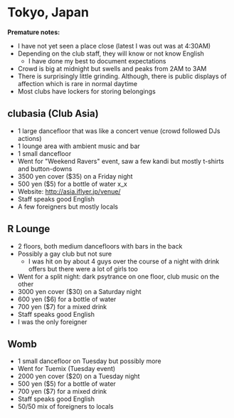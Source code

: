 # Tokyo, Japan
**Premature notes:**

- I have not yet seen a place close (latest I was out was at 4:30AM)
- Depending on the club staff, they will know or not know English
    - I have done my best to document expectations
- Crowd is big at midnight but swells and peaks from 2AM to 3AM
- There is surprisingly little grinding. Although, there is public displays of affection which is rare in normal daytime
- Most clubs have lockers for storing belongings

## clubasia (Club Asia)
- 1 large dancefloor that was like a concert venue (crowd followed DJs actions)
- 1 lounge area with ambient music and bar
- 1 small dancefloor
- Went for "Weekend Ravers" event, saw a few kandi but mostly t-shirts and button-downs
- 3500 yen cover ($35) on a Friday night
- 500 yen ($5) for a bottle of water x_x
- Website: http://asia.iflyer.jp/venue/
- Staff speaks good English
- A few foreigners but mostly locals

## R Lounge
- 2 floors, both medium dancefloors with bars in the back
- Possibly a gay club but not sure
  - I was hit on by about 4 guys over the course of a night with drink offers but there were a lot of girls too
- Went for a split night: dark psytrance on one floor, club music on the other
- 3000 yen cover ($30) on a Saturday night
- 600 yen ($6) for a bottle of water
- 700 yen ($7) for a mixed drink
- Staff speaks good English
- I was the only foreigner

## Womb
- 1 small dancefloor on Tuesday but possibly more
- Went for Tuemix (Tuesday event)
- 2000 yen cover ($20) on a Tuesday night
- 500 yen ($5) for a bottle of water
- 700 yen ($7) for a mixed drink
- Staff speaks good English
- 50/50 mix of foreigners to locals
